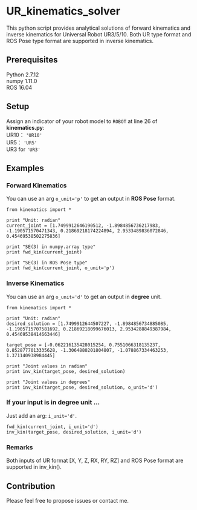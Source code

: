 # UR_kinematics_solver
This python script provides analytical solutions of forward kinematics and inverse kinematics for Universal Robot UR3/5/10. Both UR type format and ROS Pose type format are supported in inverse kinematics.

## Prerequisites
Python 2.7.12 <br />
numpy 1.11.0 <br />
ROS 16.04

## Setup
Assign an indicator of your robot model to ```ROBOT``` at line 26 of **kinematics.py**: <br />
UR10： ```'UR10'```<br />
UR5： ```'UR5'```<br />
UR3 for ```'UR3'```<br />

## Examples
### Forward Kinematics
You can use an arg ```o_unit='p'``` to get an output in **ROS Pose** format.
```
from kinematics import *

print "Unit: radian"
current_joint = [1.7499912646190512, -1.8984856736217983, -1.190571570471343, 0.21869218174224894, 2.9533489836072846, 0.45469538502275836]

print "SE(3) in numpy.array type"
print fwd_kin(current_joint)

print "SE(3) in ROS Pose type"
print fwd_kin(current_joint, o_unit='p')
```

### Inverse Kinematics
You can use an arg ```o_unit='d'``` to get an output in **degree** unit.
```
from kinematics import *

print "Unit: radian"
desired_solution = [1.7499912644507227, -1.8984856734885085, -1.1905715707581692, 0.21869218099676013, 2.9534288849387984, 0.45469538414663446]

target_pose = [-0.062216135428015254, 0.7551066318135237, 0.8528777013335628, -1.3064880201804807, -1.078867334463253, 1.371140938984445]

print "Joint values in radian"
print inv_kin(target_pose, desired_solution)

print "Joint values in degrees"
print inv_kin(target_pose, desired_solution, o_unit='d')

```

### If your input is in degree unit ...
Just add an arg: ```i_unit='d'```.
```
fwd_kin(current_joint, i_unit='d')
inv_kin(target_pose, desired_solution, i_unit='d')
```

### Remarks
Both inputs of UR format [X, Y, Z, RX, RY, RZ] and ROS Pose format are supported in inv_kin().

## Contribution
Please feel free to propose issues or contact me.
